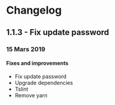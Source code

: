 # Changelog

## 1.1.3 - Fix update password

### 15 Mars 2019

#### Fixes and improvements
- Fix update password
- Upgrade dependencies
- Tslint
- Remove yarn
